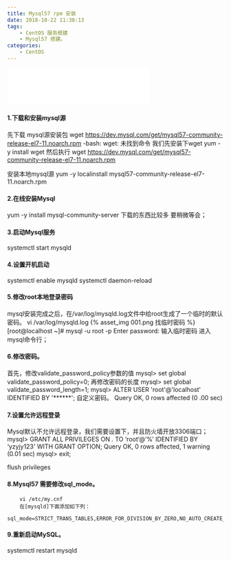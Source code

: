 ```yaml
---
title: Mysql57 rpm 安装
date: 2018-10-22 11:38:13
tags:
    - CentOS 服务搭建
    - Mysql57 搭建。
categories:
    - CentOS
---
```

<iframe frameborder="no" border="0" marginwidth="0" marginheight="0" width=330 height=86
src="//music.163.com/outchain/player?type=2&id=546279760&auto=1&height=66"></iframe>

#### 1.下载和安装mysql源
先下载 mysql源安装包
wget https://dev.mysql.com/get/mysql57-community-release-el7-11.noarch.rpm
-bash: wget: 未找到命令
我们先安装下wget
yum -y install wget
然后执行 wget https://dev.mysql.com/get/mysql57-community-release-el7-11.noarch.rpm

安装本地mysql源
yum -y localinstall mysql57-community-release-el7-11.noarch.rpm

#### 2.在线安装Mysql
yum -y install mysql-community-server
下载的东西比较多 要稍微等会；

#### 3.启动Mysql服务
systemctl start mysqld

#### 4.设置开机启动
systemctl enable mysqld
systemctl daemon-reload

#### 5.修改root本地登录密码
mysql安装完成之后，在/var/log/mysqld.log文件中给root生成了一个临时的默认密码。
vi /var/log/mysqld.log
{% asset_img 001.png 找临时密码 %}
[root@localhost ~]#  mysql -u root -p
Enter password:
输入临时密码 进入mysql命令行；
#### 6.修改密码。
首先，修改validate_password_policy参数的值
mysql> set global validate_password_policy=0;
再修改密码的长度
mysql> set global validate_password_length=1;
mysql> ALTER USER 'root'@'localhost' IDENTIFIED BY '******';  自定义密码。
Query OK, 0 rows affected (0	.00 sec)
#### 7.设置允许远程登录
Mysql默认不允许远程登录，我们需要设置下，并且防火墙开放3306端口；
mysql> GRANT ALL PRIVILEGES ON *.* TO ‘root‘@’%’ IDENTIFIED BY ‘yzyjy123' WITH GRANT OPTION;
Query OK, 0 rows affected, 1 warning (0.01 sec)
mysql> exit;

flush privileges

#### 8.Mysql57 需要修改sql_mode。
        vi /etc/my.cnf
        在[mysqld]下面添加如下列：
        sql_mode=STRICT_TRANS_TABLES,ERROR_FOR_DIVISION_BY_ZERO,NO_AUTO_CREATE_USER,NO_ENGINE_SUBSTITUTION

#### 9.重新启动MySQL。
systemctl restart mysqld
